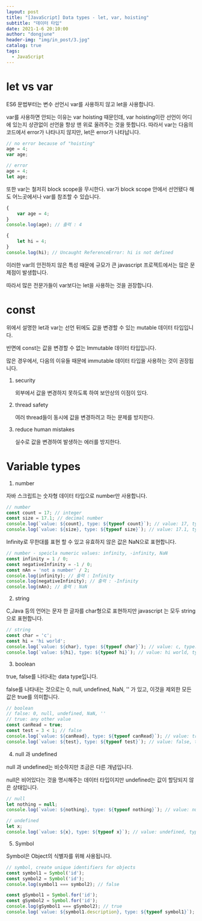 ```yaml
---
layout: post
title: "[JavaScript] Data types - let, var, hoisting"
subtitle: "데이터 타입"
date: 2021-1-6 20:10:00
author: "dongjune"
header-img: "img/in_post/3.jpg"
catalog: true
tags:
  - JavaScript
---
```

# let vs var

ES6 문법부터는 변수 선언시 var를 사용하지 않고 let을 사용합니다.

var를 사용하면 안되는 이유는 var hoisting 때문인데, var hoisting이란 선언이 어디에 있는지 상관없이 선언을 항상 맨 위로 올려주는 것을 뜻합니다. 따라서 var는 다음의 코드에서 error가 나타나지 않지만, let은 error가 나타납니다.

```javascript
// no error because of "hoisting"
age = 4;
var age; 

// error
age = 4;
let age;
```

또한 var는 철저히 block scope을 무시한다. var가 block scope 안에서 선언됐다 해도 어느곳에서나 var를 참조할 수 있습니다.

```javascript
{
    var age = 4;
}
console.log(age); // 출력 : 4

{
    let hi = 4;
}
console.log(hi); // Uncaught ReferenceError: hi is not defined

```

이러한 var의 안전하지 않은 특성 때문에 규모가 큰 javascript 프로젝트에서는 많은 문제점이 발생합니다.

따라서 많은 전문가들이 var보다는 let을 사용하는 것을 권장합니다.

# const

위에서 설명한 let과 var는 선언 뒤에도 값을 변경할 수 있는 mutable 데이터 타입입니다. 

반면에 const는 값을 변경할 수 없는 Immutable 데이터 타입입니다.

많은 경우에서, 다음의 이유들 때문에 immutable 데이터 타입을 사용하는 것이 권장됩니다. 

1. security

    외부에서 값을 변경하지 못하도록 하여 보안상의 이점이 있다.

2. thread safety

    여러 thread들이 동시에 값을 변경하려고 하는 문제를 방지한다.

3. reduce human mistakes

    실수로 값을 변경하여 발생하는 에러를 방지한다.

# Variable types

1. number

자바 스크립트는 숫자형 데이터 타입으로 number만 사용합니다.

```javascript
// number
const count = 17; // integer
const size = 17.1; // decimal number
console.log(`value: ${count}, type: ${typeof count}`); // value: 17, type: number
console.log(`value: ${size}, type: ${typeof size}`); // value: 17.1, type: number
```

Infinity로 무한대를 표현 할 수 있고 유효하지 않은 값은 NaN으로 표현합니다.

```javascript
// number - speicla numeric values: infinity, -infinity, NaN
const infinity = 1 / 0;
const negativeInfinity = -1 / 0;
const nAn = 'not a number' / 2;
console.log(infinity); // 출력 : Infinity
console.log(negativeInfinity); // 출력 : -Infinity
console.log(nAn); // 출력 : NaN
```

2. string

C,Java 등의 언어는 문자 한 글자를 char형으로 표현하지만 javascript 는 모두 string으로 표현합니다.

```javascript
// string
const char = 'c';
const hi = 'hi world';
console.log(`value: ${char}, type: ${typeof char}`); // value: c, type: string
console.log(`value: ${hi}, type: ${typeof hi}`); // value: hi world, type: string
```

3. boolean

true, false를 나타내는 data type입니다. 

false를 나타내는 것으로는 0, null, undefined, NaN, '' 가 있고, 이것을 제외한 모든 값은 true를 의미합니다.

```javascript
// boolean
// false: 0, null, undefined, NaN, ''
// true: any other value
const canRead = true;
const test = 3 < 1; // false
console.log(`value: ${canRead}, type: ${typeof canRead}`); // value: true, type: boolean
console.log(`value: ${test}, type: ${typeof test}`); // value: false, type: boolean
```

4. null 과 undefined

null 과 undefined는 비슷하지만 조금은 다른 개념입니다. 

null은 비어있다는 것을 명시해주는 데이터 타입이지만 undefined는 값이 할당되지 않은 상태입니다.

```javascript
// null
let nothing = null;
console.log(`value: ${nothing}, type: ${typeof nothing}`); // value: null, type: object

// undefined
let x;
console.log(`value: ${x}, type: ${typeof x}`); // value: undefined, type: undefined
```

5. Symbol

Symbol은 Object의 식별자를 위해 사용됩니다.

```javascript
// symbol, create unique identifiers for objects
const symbol1 = Symbol('id');
const symbol2 = Symbol('id');
console.log(symbol1 === symbol2); // false

const gSymbol1 = Symbol.for('id');
const gSymbol2 = Symbol.for('id');
console.log(gSymbol1 === gSymbol2); // true
console.log(`value: ${symbol1.description}, type: ${typeof symbol1}`); // 출력 : value: id, type: symbol
```
